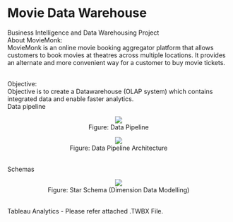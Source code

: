 # Movie Data Warehouse
Business Intelligence and Data Warehousing Project
<br>About MovieMonk: <br>
MovieMonk is an online movie booking aggregator platform that allows customers to book movies at theatres across multiple locations. It provides an alternate and more convenient way for a customer to buy movie tickets. 
 
 <br> Objective: <br> Objective is to create a Datawarehouse (OLAP system) which contains integrated data and enable faster analytics.
 <br> Data pipeline 
<p align="center"><img src="https://github.com/balawatt/Business-Intelligence-and-Data-Warehousing-master/blob/main/Images/DataPipeline.PNG">
 <br>Figure: Data Pipeline
 </p>
 
 <p align="center"><img src="https://github.com/balawatt/Business-Intelligence-and-Data-Warehousing-master/blob/main/Images/DataPipeline2withDetails.PNG">
 <br>Figure: Data Pipeline Architecture
 </p>

<br> Schemas
<p align="center"><img src="https://github.com/balawatt/Business-Intelligence-and-Data-Warehousing-master/blob/main/Images/StarSchema.PNG">
 <br>Figure: Star Schema (Dimension Data Modelling)
 </p>
 
<br> Tableau Analytics - Please refer attached .TWBX File.
 
 

